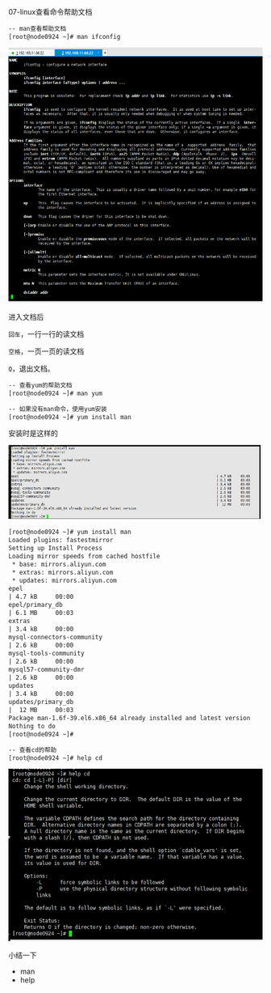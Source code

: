 07-linux查看命令帮助文档



```
-- man查看帮助文档
[root@node0924 ~]# man ifconfig
```



![image-20201113231806848](../image/image-20201113231806848.png)

进入文档后

`回车`，一行一行的读文档

`空格`，一页一页的读文档

`Q`，退出文档。



```shell
-- 查看yum的帮助文档
[root@node0924 ~]# man yum
```



```
-- 如果没有man命令，使用yum安装
[root@node0924 ~]# yum install man

```

安装时是这样的

![image-20201113232325985](../image/image-20201113232325985.png)

```shell
[root@node0924 ~]# yum install man
Loaded plugins: fastestmirror
Setting up Install Process
Loading mirror speeds from cached hostfile
 * base: mirrors.aliyun.com
 * extras: mirrors.aliyun.com
 * updates: mirrors.aliyun.com
epel                                                                                                          | 4.7 kB     00:00     
epel/primary_db                                                                                               | 6.1 MB     00:03     
extras                                                                                                        | 3.4 kB     00:00     
mysql-connectors-community                                                                                    | 2.6 kB     00:00     
mysql-tools-community                                                                                         | 2.6 kB     00:00     
mysql57-community-dmr                                                                                         | 2.6 kB     00:00     
updates                                                                                                       | 3.4 kB     00:00     
updates/primary_db                                                                                            |  12 MB     00:03     
Package man-1.6f-39.el6.x86_64 already installed and latest version
Nothing to do
[root@node0924 ~]# 

```



```
-- 查看cd的帮助
[root@node0924 ~]# help cd
```

![image-20201113232511866](../image/image-20201113232511866.png)



小结一下

* man
* help



